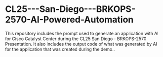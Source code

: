# CL25---San-Diego---BRKOPS-2570-AI-Powered-Automation
This repository includes the prompt used to generate an application with AI for Cisco Catalyst Center during the CL25 San Diego - BRKOPS-2570 Presentation. It also includes the output code of what was generated by AI for the application that was created during the demo.. 
